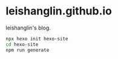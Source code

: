 # leishanglin.github.io

leishanglin's blog.

```sh
npx hexo init hexo-site
cd hexo-site
npm run generate
```

